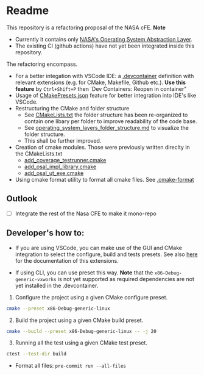 # Readme 
This repository is a refactoring proposal of the NASA cFE.
**Note**
- Currently it contains only [NASA's Operating System Abstraction Layer](https://github.com/nasa/osal).
- The existing CI (github actions) have not yet been integrated inside this repository.

The refactoring encompass.
- For a better integation with VSCode IDE: a [.devcontainer](.devcontainer/devcontainer.json) definition with relevant extensions (e.g. for CMake, Makefile, Github etc.). **Use this feature** by `Ctrl+Shift+P` then `Dev Containers: Reopen in container"
- Usage of [CMakePresets.json](./CMakePresets.json) feature for better integration into IDE's like VSCode.
- Restructuring the CMake and folder structure 
    - See [CMakeLists.txt](./software/embedded_software/platform/operating_system_abstraction_layers/CMakeLists.txt) the folder structure has been re-organized to contain one libary per folder to improve readability of the code base.
    - See [operating_system_layers_folder_structure.md](./operating_system_layers_folder_structure.md) to visualize the folder structure.
    - This shall be further improved.
- Creation of cmake modules. Those were previously written direclty in the CMakeLists.txt
    - [add_coverage_testrunner.cmake](./cmake_modules/add_coverage_testrunner.cmake)
    - [add_osal_impl_library.cmake](./cmake_modules/add_osal_impl_library.cmake)
    - [add_osal_ut_exe.cmake](./cmake_modules/add_osal_ut_exe.cmake)
- Using cmake format utility to format all cmake files. See [.cmake-format](./.cmake-format)

## Outlook
- [ ] Integrate the rest of the Nasa CFE to make it mono-repo


## Developer's how to: 
- If you are using VSCode, you can make use of the GUI and CMake integration to select the configure, build and tests presets. See also [here](https://github.com/microsoft/vscode-cmake-tools/blob/HEAD/docs/README.md) for the documentation of this extensions.

- If using CLI, you can use preset this way. **Note** that the `x86-Debug-generic-vxworks` is not yet supported as required dependencies are not yet installed in the .devcontainer.

1. Configure the project using a given CMake configure preset. 
```bash 
cmake --preset x86-Debug-generic-linux
```

2. Build the project using a given CMake build preset.
```bash
cmake --build --preset x86-Debug-generic-linux -- -j 20
```

3. Running all the test using a given CMake test preset. 
```bash 
ctest --test-dir build
```

- Format all files: `pre-commit run --all-files`
